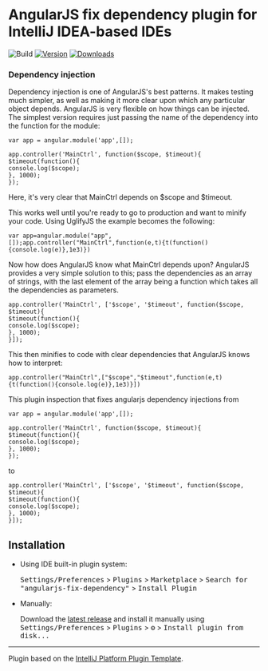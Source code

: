 # AngularJS fix dependency plugin for IntelliJ IDEA-based IDEs

![Build](https://github.com/aider/angularjs-fix-dependency/workflows/Build/badge.svg)
[![Version](https://img.shields.io/jetbrains/plugin/v/PLUGIN_ID.svg)](https://plugins.jetbrains.com/plugin/17836-angularjs-fix-dependency-for-idea-based-ides)
[![Downloads](https://img.shields.io/jetbrains/plugin/d/PLUGIN_ID.svg)](https://plugins.jetbrains.com/plugin/com.github.aider.angularjsfixdependency)

### **Dependency injection**

Dependency injection is one of AngularJS's best patterns. It makes testing much simpler, as well as making it more clear upon which any particular object depends. AngularJS is very flexible on how things can be injected. The simplest version requires just passing the name of the dependency into the function for the module:
```
var app = angular.module('app',[]);

app.controller('MainCtrl', function($scope, $timeout){
$timeout(function(){
console.log($scope);
}, 1000);
});
```
Here, it's very clear that MainCtrl depends on $scope and $timeout.

This works well until you're ready to go to production and want to minify your code. Using UglifyJS the example becomes the following:
```
var app=angular.module("app",[]);app.controller("MainCtrl",function(e,t){t(function(){console.log(e)},1e3)})
```
Now how does AngularJS know what MainCtrl depends upon? AngularJS provides a very simple solution to this; pass the dependencies as an array of strings, with the last element of the array being a function which takes all the dependencies as parameters.
```
app.controller('MainCtrl', ['$scope', '$timeout', function($scope, $timeout){
$timeout(function(){
console.log($scope);
}, 1000);
}]);
```
This then minifies to code with clear dependencies that AngularJS knows how to interpret:
```
app.controller("MainCtrl",["$scope","$timeout",function(e,t){t(function(){console.log(e)},1e3)}])
```
<!-- Plugin description -->
This plugin inspection that fixes angularjs dependency injections
from 
```
var app = angular.module('app',[]);

app.controller('MainCtrl', function($scope, $timeout){
$timeout(function(){
console.log($scope);
}, 1000);
});
```
to
```
app.controller('MainCtrl', ['$scope', '$timeout', function($scope, $timeout){
$timeout(function(){
console.log($scope);
}, 1000);
}]);
```

[comment]: <> (This specific section is a source for the [plugin.xml]&#40;/src/main/resources/META-INF/plugin.xml&#41; file which will be extracted by the [Gradle]&#40;/build.gradle.kts&#41; during the build process.)

[comment]: <> (To keep everything working, do not remove `<!-- ... -->` sections. )
<!-- Plugin description end -->

## Installation

- Using IDE built-in plugin system:
  
  <kbd>Settings/Preferences</kbd> > <kbd>Plugins</kbd> > <kbd>Marketplace</kbd> > <kbd>Search for "angularjs-fix-dependency"</kbd> >
  <kbd>Install Plugin</kbd>
  
- Manually:

  Download the [latest release](https://github.com/aider/angularjs-fix-dependency/releases/latest) and install it manually using
  <kbd>Settings/Preferences</kbd> > <kbd>Plugins</kbd> > <kbd>⚙️</kbd> > <kbd>Install plugin from disk...</kbd>


---
Plugin based on the [IntelliJ Platform Plugin Template][template].

[template]: https://github.com/JetBrains/intellij-platform-plugin-template
